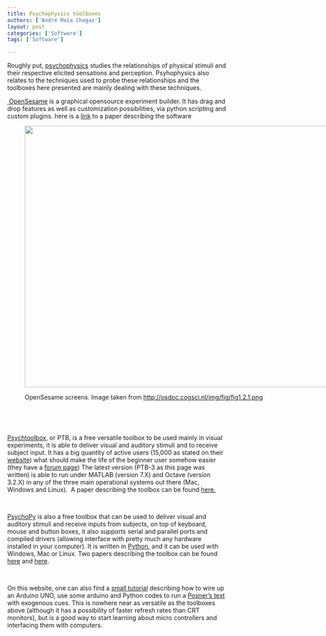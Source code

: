 ```yaml
---
title: Psychophysics toolboxes
authors: ['André Maia Chagas']
layout: post
categories: ['Software']
tags: ['Software']

---
```

Roughly put, [psychophysics](http://en.wikipedia.org/wiki/Psychophysics) studies the relationships of physical stimuli and their respective elicited sensations and perception. Psyhophysics also relates to the techniques used to probe these relationships and the toolboxes here presented are mainly dealing with these techniques.

[ OpenSesame](http://osdoc.cogsci.nl/about/) is a graphical opensource experiment builder. It has drag and drop features as well as customization possibilities, via python scripting and custom plugins. here is a [link](http://link.springer.com/article/10.3758%2Fs13428-011-0168-7) to a paper describing the software<figure style="width: 853px" class="wp-caption alignnone">

[<img src="https://i0.wp.com/osdoc.cogsci.nl/img/fig/fig1.2.1.png?resize=800%2C600" alt="" width="800" height="600" data-recalc-dims="1" />](https://i0.wp.com/osdoc.cogsci.nl/img/fig/fig1.2.1.png)<figcaption class="wp-caption-text">OpenSesame screens. Image taken from http://osdoc.cogsci.nl/img/fig/fig1.2.1.png</figcaption></figure>

&nbsp;

&nbsp;

[Psychtoolbox](http://psychtoolbox.org/), or PTB, is a free versatile toolbox to be used mainly in visual experiments, it is able to deliver visual and auditory stimuli and to receive subject input. It has a big quantity of active users (15,000 as stated on their [website](http://psychtoolbox.org/forum/)) what should make the life of the beginner user somehow easier (they have a [forum page](http://psychtoolbox.org/forum/)) The latest version (PTB-3 as this page was written) is able to run under MATLAB (version 7.X) and Octave (version 3.2.X) in any of the three main operational systems out there (Mac, Windows and Linux).  A paper describing the toolbox can be found [here.](http://color.psych.upenn.edu/brainard/papers/Psychtoolbox.pdf)

&nbsp;

[PsychoPy](http://www.psychopy.org/overview.html) is also a free toolbox that can be used to deliver visual and auditory stimuli and receive inputs from subjects, on top of keyboard, mouse and button boxes, it also supports serial and parallel ports and compiled drivers (allowing interface with pretty much any hardware installed in your computer). It is written in [Python](http://openeuroscience.wordpress.com/software/python-numpy-scipy-matplotlib/ "Python, NumPy, SciPy & Matplotlib"), and it can be used with Windows, Mac or Linux. Two papers describing the toolbox can be found [here](http://www.sciencedirect.com/science/article/pii/S0165027006005772) and [here](http://journal.frontiersin.org/article/10.3389/neuro.11.010.2008/abstract).

&nbsp;

On this website, one can also find a [small tutorial](http://openeuroscience.wordpress.com/tutorials/human-psychophysics-using-arduino/ "Human psychophysics using Arduino") describing how to wire up an Arduino UNO, use some arduino and Python codes to run a [Posner&#8217;s test](http://en.wikipedia.org/wiki/Posner_cueing_task) with exogenous cues. This is nowhere near as versatile as the toolboxes above (although it has a possibility of faster refresh rates than CRT monitors), but is a good way to start learning about micro controllers and interfacing them with computers.

&nbsp;
